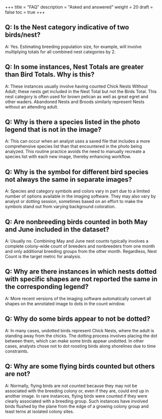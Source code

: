 +++
title = "FAQ"
description = "Asked and answered"
weight = 20
draft = false
toc = true
+++
##	Q: Is the Nest category indicative of two birds/nest?
A: Yes. Estimating breeding population size, for example, will involve multiplying totals for all combined nest categories by 2.
##	Q: In some instances, Nest Totals are greater than Bird Totals. Why is this?
A: These instances usually involve having counted Chick Nests Without Adult; these nests get included in the Nest Total but not the Birds Total. This nest category is often used for brown pelican as well as great egret and other waders. Abandoned Nests and Broods similarly represent Nests without an attending adult. 
##	Q: Why is there a species listed in the photo legend that is not in the image?
A: This can occur when an analyst uses a saved file that includes a more comprehensive species list than that encountered in the photo being analyzed. This routine practice avoids the need to manually recreate a species list with each new image, thereby enhancing workflow.  
##	Q: Why is the symbol for different bird species not always the same in separate images?
A: Species and category symbols and colors vary in part due to a limited number of options available in the imaging software. They may also vary by analyst or dotting session, sometimes based on an effort to make the symbols stand out from varying background coloration. 
##	Q: Are nonbreeding birds counted in both May and June included in the dataset?
A: Usually no. Combining May and June nest counts typically involves a complete colony-wide count of breeders and nonbreeders from one month and only additional breeding groups from the other month. Regardless, Nest Count is the target metric for analysis.
##	Q: Why are there instances in which nests dotted with specific shapes are not reported the same in the corresponding legend?
A: More recent versions of the imaging software automatically convert all shapes on the annotated image to dots in the count window. 
##	Q: Why do some birds appear to not be dotted?
A: In many cases, undotted birds represent Chick Nests, where the adult is standing away from the chicks.  The dotting process involves placing the dot between them, which can make some birds appear undotted. In other cases, analysts chose not to dot roosting birds along shorelines due to time constraints.
##	Q: Why are some flying birds counted but others are not?
A: Normally, flying birds are not counted because they may not be associated with the breeding colony or, even if they are, could end up in another image. In rare instances, flying birds were counted if they were clearly associated with a breeding group. Such instances have involved birds flushed by the plane from the edge of a growing colony group and least terns at isolated colony sites.
